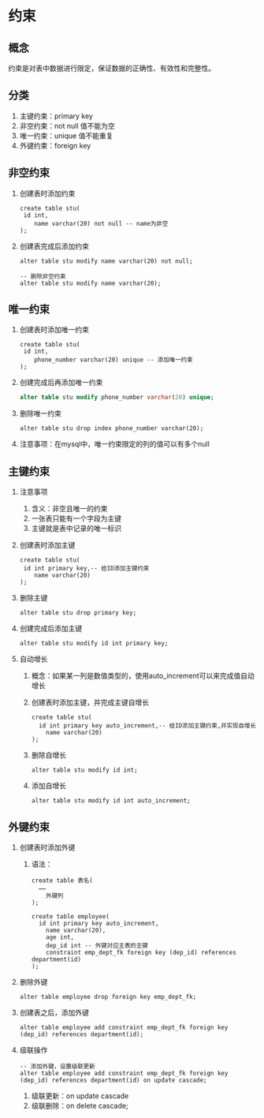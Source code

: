 # 约束

## 概念

约束是对表中数据进行限定，保证数据的正确性、有效性和完整性。

## 分类

1. 主键约束：primary key
2. 非空约束：not null  值不能为空
3. 唯一约束：unique  值不能重复
4. 外键约束：foreign key

## 非空约束

1. 创建表时添加约束

   ```mysql
   create table stu(
   	id int,
       name varchar(20) not null -- name为非空
   );
   ```

2. 创建表完成后添加约束

   ```mysql
   alter table stu modify name varchar(20) not null;
   
   -- 删除非空约束
   alter table stu modify name varchar(20);
   ```

## 唯一约束

1. 创建表时添加唯一约束

   ```mysql
   create table stu(
   	id int,
       phone_number varchar(20) unique -- 添加唯一约束
   );
   ```

2. 创建完成后再添加唯一约束

   ```sql
   alter table stu modify phone_number varchar(20) unique;	
   ```

3. 删除唯一约束

   ```mysql
   alter table stu drop index phone_number varchar(20);
   ```

4. 注意事项：在mysql中，唯一约束限定的列的值可以有多个null

## 主键约束

1. 注意事项

   1. 含义：非空且唯一的约束
   2. 一张表只能有一个字段为主键
   3. 主键就是表中记录的唯一标识

2. 创建表时添加主键

   ```mysql
   create table stu(
   	id int primary key,-- 给ID添加主键约束
       name varchar(20)
   );
   ```

3. 删除主键

   ```mysql
   alter table stu drop primary key;
   ```

4. 创建完成后添加主键

   ```mysql
   alter table stu modify id int primary key;
   ```

5. 自动增长

   1. 概念：如果某一列是数值类型的，使用auto_increment可以来完成值自动增长

   2. 创建表时添加主键，并完成主键自增长

      ```mysql
      create table stu(
      	id int primary key auto_increment,-- 给ID添加主键约束,并实现自增长
          name varchar(20)
      );
      ```

   3. 删除自增长

      ```mysql
      alter table stu modify id int;
      ```

   4. 添加自增长

      ```mysql
      alter table stu modify id int auto_increment;
      ```

## 外键约束

1. 创建表时添加外键

   1. 语法：

      ```mysql
      create table 表名(
      	……
          外键列
      );
      
      create table employee(
      	id int primary key auto_increment,
          name varchar(20),
          age int,
          dep_id int -- 外键对应主表的主键
          constraint emp_dept_fk foreign key (dep_id) references department(id)
      );
      ```

2. 删除外键

   ```mysql
   alter table employee drop foreign key emp_dept_fk;
   ```

3. 创建表之后，添加外键

   ```mysql
   alter table employee add constraint emp_dept_fk foreign key (dep_id) references department(id);
   ```

4. 级联操作

   ```mysql
   -- 添加外键，设置级联更新
   alter table employee add constraint emp_dept_fk foreign key (dep_id) references department(id) on update cascade;
   ```

   1. 级联更新：on update cascade
   2. 级联删除：on delete cascade;

